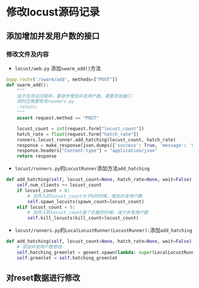 # 修改locust源码记录

## 添加增加并发用户数的接口
### 修改文件及内容
- `locust/web.py` 添加`swarm_add()`方法

```python
@app.route('/swarm/add', methods=["POST"])
def swarm_add():
    """
    由于在测试过程中，要逐步增加并发用户数，需要添加接口
    同时还需要修改runners.py
    :return:
    """
    assert request.method == "POST"

    locust_count = int(request.form["locust_count"])
    hatch_rate = float(request.form["hatch_rate"])
    runners.locust_runner.add_hatching(locust_count, hatch_rate)
    response = make_response(json.dumps({'success': True, 'message': 'Swarming add user number'}))
    response.headers["Content-type"] = "application/json"
    return response
```

- `locust/runners.py`的`LocustRunner`添加方法`add_hatching`

```python
def add_hatching(self, locust_count=None, hatch_rate=None, wait=False):
    self.num_clients += locust_count
    if locust_count > 0:
        # 当传入的locust_count大于0的时候，增加并发用户数
        self.spawn_locusts(spawn_count=locust_count)
    elif locust_count < 0:
        # 当传入的locust_count是个负数的时候，减少并发用户数
        self.kill_locusts(kill_count=locust_count)
```

- `locust/runners.py`的`LocalLocustRunner(LocustRunner):`添加`add_hatching`

```python
def add_hatching(self, locust_count=None, hatch_rate=None, wait=False):
    # 添加并发用户数修改
    self.hatching_greenlet = gevent.spawn(lambda: super(LocalLocustRunner, self).add_hatching(locust_count, hatch_rate, wait=wait))
    self.greenlet = self.hatching_greenlet

```

## 对reset数据进行修改
